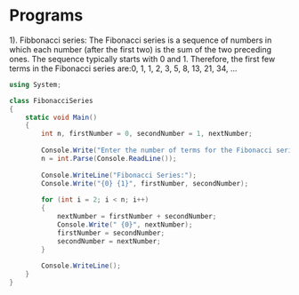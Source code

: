 # Programs

1). Fibbonacci series: The Fibonacci series is a sequence of numbers in which each number (after the first two) is the sum of the two preceding ones. The sequence typically starts with 0 and 1.
Therefore, the first few terms in the Fibonacci series are:0, 1, 1, 2, 3, 5, 8, 13, 21, 34, ...

```csharp
using System;

class FibonacciSeries
{
    static void Main()
    {
        int n, firstNumber = 0, secondNumber = 1, nextNumber;
        
        Console.Write("Enter the number of terms for the Fibonacci series: ");
        n = int.Parse(Console.ReadLine());
        
        Console.WriteLine("Fibonacci Series:");
        Console.Write("{0} {1}", firstNumber, secondNumber);
        
        for (int i = 2; i < n; i++)
        {
            nextNumber = firstNumber + secondNumber;
            Console.Write(" {0}", nextNumber);
            firstNumber = secondNumber;
            secondNumber = nextNumber;
        }
        
        Console.WriteLine();
    }
}
```
